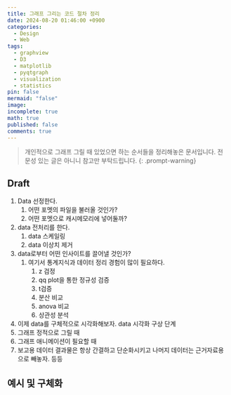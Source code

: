```yaml
---
title: 그래프 그리는 코드 절차 정리
date: 2024-08-20 01:46:00 +0900
categories:
  - Design
  - Web
tags:
  - graphview
  - D3
  - matplotlib
  - pyqtgraph
  - visualization
  - statistics
pin: false
mermaid: "false"
image: 
incomplete: true
math: true
published: false
comments: true
---
```

> 개인적으로 그래프 그릴 때 있었으면 하는 순서들을 정리해놓은 문서입니다. 전문성 있는 글은 아니니 참고만 부탁드립니다.
{: .prompt-warning}

## Draft
1. Data 선정한다.
	1. 어떤 포멧의 파일을 불러올 것인가?
	2. 어떤 포멧으로 캐시메모리에 넣어둘까?
2. data 전처리를 한다.
	1. data 스케일링
	2. data 이상치 제거
3. data로부터 어떤 인사이트를 끌어낼 것인가?
	1. 여기서 통계지식과 데이터 정리 경험이 많이 필요하다.
		1. z 검정
		2. qq plot을 통한 정규성 검증
		3. t검증
		4. 분산 비교
		5. anova 비교
		6. 상관성 분석
4. 이제 data를 구체적으로 시각화해보자. data 시각화 구상 단계
5. 그래프 정적으로 그릴 때
6. 그래프 애니메이션이 필요할 때
7. 보고용 데이터 결과물은 항상 간결하고 단순화시키고 나머지 데이터는 근거자료용으로 빼놓자.  등등

## 예시 및 구체화

